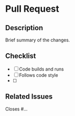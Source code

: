 # Pull Request

## Description
Brief summary of the changes.

## Checklist
- [ ] Code builds and runs
- [ ] Follows code style
- [ ] 

##  Related Issues
Closes #...
